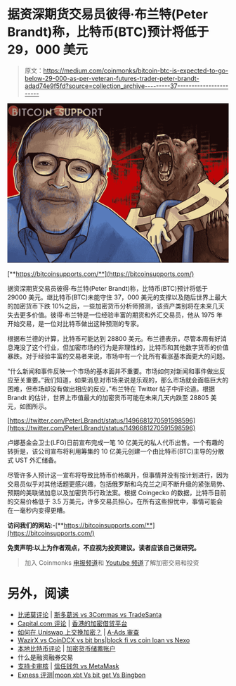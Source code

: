 # 据资深期货交易员彼得·布兰特(Peter Brandt)称，比特币(BTC)预计将低于 29，000 美元

> 原文：<https://medium.com/coinmonks/bitcoin-btc-is-expected-to-go-below-29-000-as-per-veteran-futures-trader-peter-brandt-adad74e9f5fd?source=collection_archive---------37----------------------->

![](img/1c713dd9536040faca273c65946a90ce.png)

[**https://bitcoinsupports.com/**](https://bitcoinsupports.com/)

据资深期货交易员彼得·布兰特(Peter Brandt)称，比特币(BTC)预计将低于 29000 美元。继比特币(BTC)未能守住 37，000 美元的支撑以及随后世界上最大的加密货币下跌 10%之后，一些加密货币分析师预测，该资产类别将在未来几天失去更多价值。彼得·布兰特是一位经验丰富的期货和外汇交易员，他从 1975 年开始交易，是一位对比特币做出这种预测的专家。

根据布兰德的计算，比特币可能达到 28800 美元。布兰德表示，尽管本周有好消息淹没了这个行业，但加密市场的行为是非理性的，比特币和其他数字货币的价值暴跌。对于经验丰富的交易者来说，市场中有一个比所有看涨基本面更大的问题。

“什么新闻和事件反映一个市场的基本面并不重要。市场如何对新闻和事件做出反应至关重要。”我们知道，如果消息对市场来说是乐观的，那么市场就会面临巨大的困难，但市场却没有做出相应的反应，”布兰特在 Twitter 帖子中评论道。根据 Brandt 的估计，世界上市值最大的加密货币可能在未来几天内跌至 28805 美元，如图所示。

[https://twitter.com/PeterLBrandt/status/1496681270591598596](https://twitter.com/PeterLBrandt/status/1496681270591598596)

卢娜基金会卫士(LFG)日前宣布完成一笔 10 亿美元的私人代币出售。一个有趣的转折是，该公司宣布将利用筹集的 10 亿美元创建一个由比特币(BTC)主导的分散式 UST 外汇储备。

尽管许多人预计这一宣布将导致比特币价格飙升，但事情并没有按计划进行，因为交易员似乎对其他话题更感兴趣，包括俄罗斯和乌克兰之间不断升级的紧张局势、预期的美联储加息以及加密货币行政法案。根据 Coingecko 的数据，比特币目前的交易价格低于 3.5 万美元，许多交易员担心，在所有这些担忧中，事情可能会在一毫秒内变得更糟。

**访问我们的网站:-**[**https://bitcoinsupports.com/**](https://bitcoinsupports.com/)

**免责声明:以上为作者观点，不应视为投资建议。读者应该自己做研究。**

> 加入 Coinmonks [电报频道](https://t.me/coincodecap)和 [Youtube 频道](https://www.youtube.com/c/coinmonks/videos)了解加密交易和投资

# 另外，阅读

*   [比诺莫评论](https://coincodecap.com/binomo-review) | [斯多葛派 vs 3Commas vs TradeSanta](https://coincodecap.com/stoic-vs-3commas-vs-tradesanta)
*   [Capital.com 评论](https://coincodecap.com/capital-com-review) | [香港的加密借贷平台](https://coincodecap.com/crypto-lending-hong-kong)
*   [如何在 Uniswap 上交换加密？](https://coincodecap.com/swap-crypto-on-uniswap) | [A-Ads 审查](https://coincodecap.com/a-ads-review)
*   [WazirX vs CoinDCX vs bit bns](/coinmonks/wazirx-vs-coindcx-vs-bitbns-149f4f19a2f1)|[block fi vs coin loan vs Nexo](/coinmonks/blockfi-vs-coinloan-vs-nexo-cb624635230d)
*   [本地比特币评论](/coinmonks/localbitcoins-review-6cc001c6ed56) | [加密货币储蓄账户](https://coincodecap.com/cryptocurrency-savings-accounts)
*   什么是融资融券交易
*   [支持卡审核](https://coincodecap.com/uphold-card-review) | [信任钱包 vs MetaMask](https://coincodecap.com/trust-wallet-vs-metamask)
*   [Exness 评测](https://coincodecap.com/exness-review)|[moon xbt Vs bit get Vs Bingbon](https://coincodecap.com/bingbon-vs-bitget-vs-moonxbt)